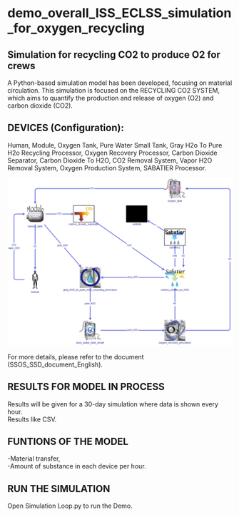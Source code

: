 # demo_overall_ISS_ECLSS_simulation_for_oxygen_recycling
## Simulation for recycling CO2 to produce O2 for crews

A Python-based simulation model has been developed, focusing on material circulation.
This simulation is focused on the RECYCLING CO2 SYSTEM, which aims to quantify the production and release of oxygen (O2) and carbon dioxide (CO2).


## DEVICES (Configuration):
Human,
Module,
Oxygen Tank,
Pure Water Small Tank,
Gray H2o To Pure H2o Recycling Processor,
Oxygen Recovery Processor,
Carbon Dioxide Separator,
Carbon Dioxide To H2O,
CO2 Removal System,
Vapor H2O Removal System,
Oxygen Production System,
SABATIER Processor.

!["Simulation from sicle" ](https://github.com/space-station-os/demo_overall_ISS_ECLSS_simulation_for_oxygen_recycling/blob/main/Figures/image1.png "Simulation for 30 days/results given every hour" )

For more details, please refer to the document (SSOS_SSD_document_English).

## RESULTS FOR MODEL IN PROCESS
Results will be given for a 30-day simulation where data is shown every hour.<br /> 
Results like CSV.
## FUNTIONS OF THE MODEL
  -Material transfer,<br />
  -Amount of substance in each device per hour.

## RUN THE SIMULATION

Open Simulation Loop.py to run the Demo.
